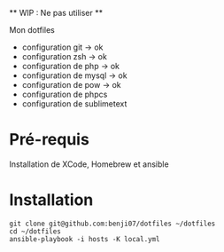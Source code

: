 ** WIP : Ne pas utiliser **

Mon dotfiles

- configuration git -> ok
- configuration zsh -> ok
- configuration de php -> ok
- configuration de mysql -> ok
- configuration de pow -> ok
- configuration de phpcs
- configuration de sublimetext

# Pré-requis

Installation de XCode, Homebrew et ansible

# Installation

```
git clone git@github.com:benji07/dotfiles ~/dotfiles
cd ~/dotfiles
ansible-playbook -i hosts -K local.yml
```


